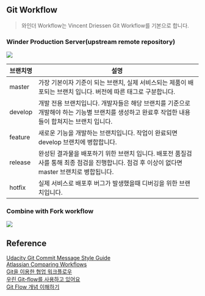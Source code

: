 ## Git Workflow

> 와인더 Workflow는 Vincent Driessen Git Workflow를 기본으로 합니다.

### Winder Production Server(upstream remote repository)

<img src="https://dm2305files.storage.live.com/y4mXUFt00KbbJgusJ7fXQiXFUmkSaFmgZojzg667kq5xQ1kHbAMjeQS0Q_2PrFzOTfuRlnXdUPgHMwSOWddaM2MQWmWIgxxYuOIqH-boszsUVaSgC6WpUk_Yed3k1G7sLH2B2eVa55iEfQSKiOm5NrlA5r6M0VpSMbMzBRfWHf15SQJ2eT5Znr_sGe7BlvtgENL?width=881&height=421&cropmode=none" />

브랜치명|설명
---|---
master|가장 기본이자 기준이 되는 브랜치, 실제 서비스되는 제품이 배포되는 브랜치 입니다. 버전에 따른 태그로 구분합니다.
develop|개발 전용 브랜치입니다. 개발자들은 해당 브랜치를 기준으로 개발해야 하는 기능별 브랜치를 생성하고 완료후 작업한 내용들이 합쳐지는 브랜치 입니다.
feature|새로운 기능을 개발하는 브랜치입니다. 작업이 완료되면 develop 브랜치에 병합합니다.
release|완성된 결과물을 배포하기 위한 브랜치 입니다. 배포전 품질검사를 통해 최종 점검을 진행합니다. 점검 후 이상이 없다면 master 브랜치로 병합됩니다.
hotfix|실제 서비스로 배포후 버그가 발생했을때 디버깅을 위한 브랜치입니다.

### Combine with Fork workflow
<img src="https://dm2305files.storage.live.com/y4mMRcdgMMb3xtze6odVdm_GL_zb1m7rKfk_65wY0j4huZK5mx7rYgJ7IsiEiwQQDXGzdPC741Z5h-Q_OsyNsvaU96c-dSlKGXa9rDCb4z8sribIeOfWkYMzguGN6SATqzXIOykvSYB6bcmhAEmst1zgOxR-NrzqcndkG2L21tftaCFN-5V-QhycnbXWAlok1wN?width=1281&height=1025&cropmode=none" />


## Reference
[Udacity Git Commit Message Style Guide](https://udacity.github.io/git-styleguide/)   
[Atlassian Comparing Workflows](https://www.atlassian.com/git/tutorials/comparing-workflows)   
[Git을 이용한 협업 워크플로우](https://lhy.kr/git-workflow)   
[우린 Git-flow를 사용하고 있어요](https://techblog.woowahan.com/2553/)   
[Git Flow 개념 이해하기](https://ux.stories.pe.kr/183)
